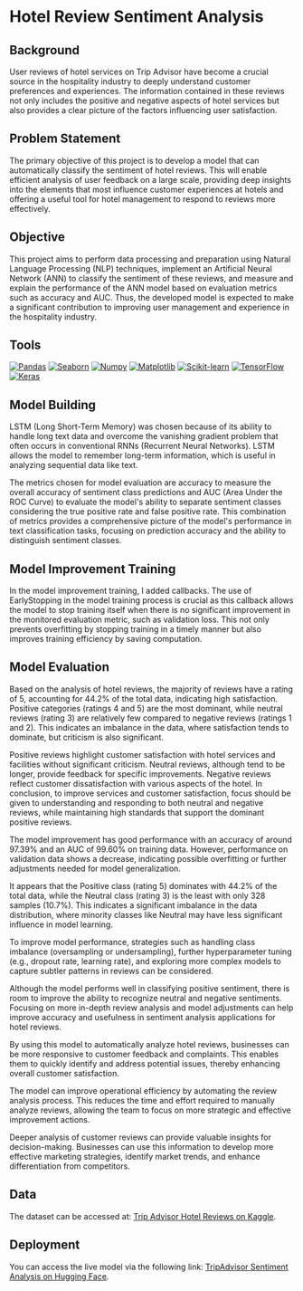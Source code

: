 # Hotel Review Sentiment Analysis

## Background

User reviews of hotel services on Trip Advisor have become a crucial source in the hospitality industry to deeply understand customer preferences and experiences. The information contained in these reviews not only includes the positive and negative aspects of hotel services but also provides a clear picture of the factors influencing user satisfaction.

## Problem Statement

The primary objective of this project is to develop a model that can automatically classify the sentiment of hotel reviews. This will enable efficient analysis of user feedback on a large scale, providing deep insights into the elements that most influence customer experiences at hotels and offering a useful tool for hotel management to respond to reviews more effectively.

## Objective

This project aims to perform data processing and preparation using Natural Language Processing (NLP) techniques, implement an Artificial Neural Network (ANN) to classify the sentiment of these reviews, and measure and explain the performance of the ANN model based on evaluation metrics such as accuracy and AUC. Thus, the developed model is expected to make a significant contribution to improving user management and experience in the hospitality industry.

## Tools
[<img src="https://img.shields.io/badge/Pandas-150458?style=for-the-badge&logo=pandas&logoColor=white" alt="Pandas" />](https://pandas.pydata.org/)
[<img src="https://img.shields.io/badge/Seaborn-388E3C?style=for-the-badge&logo=seaborn&logoColor=white" alt="Seaborn" />](https://seaborn.pydata.org/)
[<img src="https://img.shields.io/badge/Numpy-013243?style=for-the-badge&logo=numpy&logoColor=white" alt="Numpy" />](https://numpy.org/)
[<img src="https://img.shields.io/badge/Matplotlib-3776AB?style=for-the-badge&logo=matplotlib&logoColor=white" alt="Matplotlib" />](https://matplotlib.org/)
[<img src="https://img.shields.io/badge/Scikit%20learn-F7931E?style=for-the-badge&logo=scikit-learn&logoColor=white" alt="Scikit-learn" />](https://scikit-learn.org/)
[<img src="https://img.shields.io/badge/TensorFlow-FF6F00?style=for-the-badge&logo=tensorflow&logoColor=white" alt="TensorFlow" />](https://www.tensorflow.org/)
[<img src="https://img.shields.io/badge/Keras-D00000?style=for-the-badge&logo=keras&logoColor=white" alt="Keras" />](https://keras.io/)

## Model Building

LSTM (Long Short-Term Memory) was chosen because of its ability to handle long text data and overcome the vanishing gradient problem that often occurs in conventional RNNs (Recurrent Neural Networks). LSTM allows the model to remember long-term information, which is useful in analyzing sequential data like text.

The metrics chosen for model evaluation are accuracy to measure the overall accuracy of sentiment class predictions and AUC (Area Under the ROC Curve) to evaluate the model's ability to separate sentiment classes considering the true positive rate and false positive rate. This combination of metrics provides a comprehensive picture of the model's performance in text classification tasks, focusing on prediction accuracy and the ability to distinguish sentiment classes.

## Model Improvement Training

In the model improvement training, I added callbacks. The use of EarlyStopping in the model training process is crucial as this callback allows the model to stop training itself when there is no significant improvement in the monitored evaluation metric, such as validation loss. This not only prevents overfitting by stopping training in a timely manner but also improves training efficiency by saving computation.

## Model Evaluation

Based on the analysis of hotel reviews, the majority of reviews have a rating of 5, accounting for 44.2% of the total data, indicating high satisfaction. Positive categories (ratings 4 and 5) are the most dominant, while neutral reviews (rating 3) are relatively few compared to negative reviews (ratings 1 and 2). This indicates an imbalance in the data, where satisfaction tends to dominate, but criticism is also significant.

Positive reviews highlight customer satisfaction with hotel services and facilities without significant criticism. Neutral reviews, although tend to be longer, provide feedback for specific improvements. Negative reviews reflect customer dissatisfaction with various aspects of the hotel. In conclusion, to improve services and customer satisfaction, focus should be given to understanding and responding to both neutral and negative reviews, while maintaining high standards that support the dominant positive reviews.

The model improvement has good performance with an accuracy of around 97.39% and an AUC of 99.60% on training data. However, performance on validation data shows a decrease, indicating possible overfitting or further adjustments needed for model generalization.

It appears that the Positive class (rating 5) dominates with 44.2% of the total data, while the Neutral class (rating 3) is the least with only 328 samples (10.7%). This indicates a significant imbalance in the data distribution, where minority classes like Neutral may have less significant influence in model learning.

To improve model performance, strategies such as handling class imbalance (oversampling or undersampling), further hyperparameter tuning (e.g., dropout rate, learning rate), and exploring more complex models to capture subtler patterns in reviews can be considered.

Although the model performs well in classifying positive sentiment, there is room to improve the ability to recognize neutral and negative sentiments. Focusing on more in-depth review analysis and model adjustments can help improve accuracy and usefulness in sentiment analysis applications for hotel reviews.

By using this model to automatically analyze hotel reviews, businesses can be more responsive to customer feedback and complaints. This enables them to quickly identify and address potential issues, thereby enhancing overall customer satisfaction.

The model can improve operational efficiency by automating the review analysis process. This reduces the time and effort required to manually analyze reviews, allowing the team to focus on more strategic and effective improvement actions.

Deeper analysis of customer reviews can provide valuable insights for decision-making. Businesses can use this information to develop more effective marketing strategies, identify market trends, and enhance differentiation from competitors.

## Data

The dataset can be accessed at: [Trip Advisor Hotel Reviews on Kaggle](https://www.kaggle.com/datasets/andrewmvd/trip-advisor-hotel-reviews/data).

## Deployment

You can access the live model via the following link: [TripAdvisor Sentiment Analysis on Hugging Face](https://huggingface.co/spaces/Gieorgie/Tripadvisior_Sentiment_Analysis).


